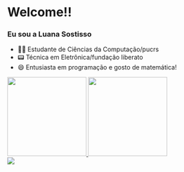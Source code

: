 <h1> Welcome!!</h1>
<h3>Eu sou a Luana Sostisso</h3>


- 👨‍💻 Estudante de Ciências da Computação/pucrs
- 📟 Técnica em Eletrônica/fundação liberato
- 😄 Entusiasta em programação e gosto de matemática!

<div>
  <a href="https://github.com/lusostisso">
  <img height="180em" src="https://github-readme-stats.vercel.app/api?username=lusostisso&theme=nightowl&show_icons=true&count_private=true"/>
  <img height="180em" src="https://github-readme-stats.vercel.app/api/top-langs/?username=lusostisso&theme=nightowl&layout=compact"/>
  
</div>


<div>
<a href="mailto:luanar.sostisso@gmail.com"><img src="https://img.shields.io/badge/Gmail-D14836?style=for-the-badge&logo=gmail&logoColor=white"></a>
</div>
